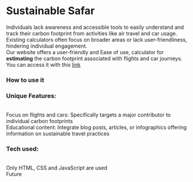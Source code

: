 # Sustainable Safar
Individuals lack awareness and accessible tools to easily understand and track their carbon footprint from activities like air travel and car usage. Existing calculators often focus on broader areas or lack user-friendliness, hindering individual engagement. 
<br>
Our website offers a user-friendly and Ease of use, calculator for <b>estimating</b> the carbon footprint associated with flights and car journeys.<br>You can access it with this <a href="https://sustainablesafar.freewebhostmost.com/">link</a>
<br>
<h3>How to use it</h3>

<h3>Unique Features:</h3>
<br>
Focus on flights and cars: Specifically targets a major contributor to individual carbon footprints 
<br>
Educational content: Integrate blog posts, articles, or infographics offering information on sustainable travel practices
<br>
<h3>Tech used:</h3><br>
Only HTML, CSS and JavaScript are used 
<br>
Future
